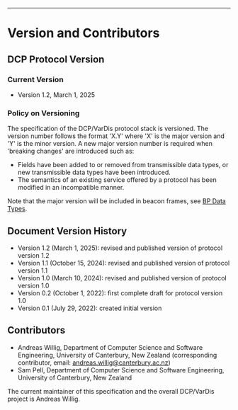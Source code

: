 ---

# Version and Contributors

## DCP Protocol Version

### Current Version

- Version 1.2, March 1, 2025


### Policy on Versioning

The specification of the DCP/VarDis protocol stack is versioned. The
version number follows the format 'X.Y' where 'X' is the major version
and 'Y' is the minor version. A new major version number is required
when 'breaking changes' are introduced such as:
  - Fields have been added to or removed from transmissible data
    types, or new transmissible data types have been introduced.
  - The semantics of an existing service offered by a protocol has
    been modified in an incompatible manner.

Note that the major version will be included in beacon frames, see [BP
Data Types](#subsubsec-beaconing-protocol-data-types).

## Document Version History

- Version 1.2 (March 1, 2025): revised and published version of
  protocol version 1.2
- Version 1.1 (October 15, 2024): revised and published version of
  protocol version 1.1
- Version 1.0 (March 10, 2024): revised and published version of
  protocol version 1.0
- Version 0.2 (October 1, 2022): first complete draft for protocol
  version 1.0
- Version 0.1 (July 29, 2022): created initial version


## Contributors

- Andreas Willig, Department of Computer Science and Software
  Engineering, University of Canterbury, New Zealand (corresponding
  contributor, email: <andreas.willig@canterbury.ac.nz>)
- Sam Pell, Department of Computer Science and Software Engineering,
  University of Canterbury, New Zealand

The current maintainer of this specification and the overall
DCP/VarDis project is Andreas Willig.
